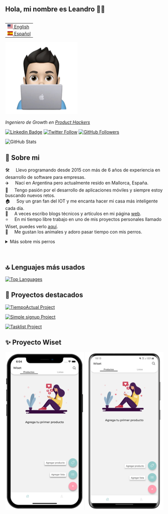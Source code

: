 ## Hola, mi nombre es Leandro 👋🏼

<table align="right">
 <tr><td><a href="README.md"><img src="https://github.com/gartnerleandro/gartnerleandro/blob/main/uploads/us-flag.png?raw=true" height="13"> English</a></td></tr>
 <tr><td><a href="README_es.md"><img src="https://github.com/gartnerleandro/gartnerleandro/blob/main/uploads/es-flag.png?raw=true" height="13"> Español</a></td></tr>
</table>

<img src="https://github.com/gartnerleandro/gartnerleandro/blob/main/uploads/animoji.png?raw=true" width="230">

<p><em>Ingeniero de Growth en <a href="https://producthackers.com/es/?utm_source=mail&utm_medium=gmail&utm_campaign=firma&utm_term=leandro">Product Hackers</a></em><p>

[![Linkedin Badge](https://img.shields.io/badge/-Leandro%20Gartner-blue?style=social&logo=Linkedin&logoColor=blue&link=https://www.linkedin.com/in/gartnerleandro/)](https://www.linkedin.com/in/gartnerleandro/)
[![Twitter Follow](https://img.shields.io/twitter/follow/gartner_leandro?style=social)](https://twitter.com/gartner_leandro)
[![GitHub Followers](https://img.shields.io/github/followers/gartnerleandro?label=Follow&style=social)](https://github.com/gartnerleandro/?tab=followers)

![GitHub Stats](https://github-readme-stats.vercel.app/api?username=gartnerleandro&show_icons=true)

## 🤖 Sobre mi

🛠️ &nbsp; &nbsp; Llevo programando desde 2015 con más de 6 años de experiencia en desarrollo de software para empresas.\
✈️ &nbsp; &nbsp; Nací en Argentina pero actualmente resido en Mallorca, España.\
📱 &nbsp; &nbsp; Tengo pasión por el desarrollo de aplicaciones móviles y siempre estoy buscando nuevos retos.\
🏠 &nbsp; &nbsp; Soy un gran fan del IOT y me encanta hacer mi casa más inteligente cada día.\
📝 &nbsp; &nbsp; A veces escribo blogs técnicos y artículos en mi página [web](https://gartnerleandro.es).\
⭐️ &nbsp; &nbsp; En mi tiempo libre trabajo en uno de mis proyectos personales llamado Wiset, puedes verlo [aquí](https://wiset.es/).\
🐶 &nbsp; &nbsp; Me gustan los animales y adoro pasar tiempo con mis perros.

<details>
  <summary>Más sobre mis perros</summary>&nbsp;

  <img src="https://github.com/gartnerleandro/gartnerleandro/blob/main/uploads/Jodie-es.png" alt="Jodie">&nbsp;

  <img src="https://github.com/gartnerleandro/gartnerleandro/blob/main/uploads/Bonnie-es.png" alt="Bonnie">&nbsp;

  <img src="https://github.com/gartnerleandro/gartnerleandro/blob/main/uploads/Damon-es.png" alt="Damon">
</details>

&nbsp;

## 🔝 Lenguajes más usados

[![Top Languages](https://github-readme-stats.vercel.app/api/top-langs/?username=gartnerleandro&layout=compact&langs_count=6)](https://github.com/gartnerleandro)

## 🚀 Proyectos destacados

[![TiempoActual Project](https://github-readme-stats.vercel.app/api/pin/?username=gartnerleandro&repo=tiempoactual)](https://github.com/gartnerleandro/tiempoactual)

[![Simple signup Project](https://github-readme-stats.vercel.app/api/pin/?username=gartnerleandro&repo=simple-signup)](https://github.com/gartnerleandro//simple-signup)

[![Tasklist Project](https://github-readme-stats.vercel.app/api/pin/?username=gartnerleandro&repo=tasklist)](https://github.com/gartnerleandro/tasklist)

## ✨ Proyecto Wiset

<img src="https://github.com/gartnerleandro/gartnerleandro/blob/main/uploads/wiset-ios.png" alt="Wiset ios" width="250px">
<img src="https://github.com/gartnerleandro/gartnerleandro/blob/main/uploads/wiset-android.png" alt="Wiset android" width="250px">